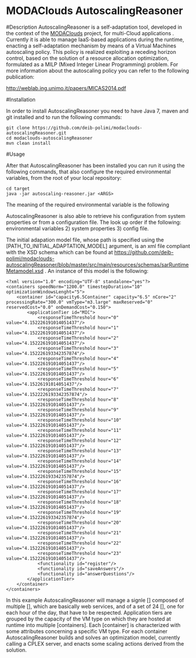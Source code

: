 MODAClouds AutoscalingReasoner
=======================================

#Description
AutoscalingReasoner is a self-adaptation tool, developed in the context of the [MODAClouds](http://www.modaclouds.eu/) project, for multi-Cloud applications . Currently it is able to manage IaaS-based applications during the runtime, enacting a self-adaptation mechanism by means of a Virtual Machines autoscaling policy. This policy is realized exploiting a receding horizon control, based on the solution of a resource allocation optimization, formulated as a MILP (Mixed Integer Linear Programming) problem. For more information about the autoscaling policy you can refer to the following publication:

http://weblab.ing.unimo.it/papers/MICAS2014.pdf



#Installation

In order to install AutoscalingReasoner you need to have Java 7, maven and git installed and to run the following commands:

```
git clone https://github.com/deib-polimi/modaclouds-autoscalingReasoner.git
cd modaclouds-autoscalingReasoner
mvn clean install
```

#Usage

After that AutoscalingReasoner has been installed you can run it using the following commands, that also configure the required environmental variables, from the root of your local repository:

```
cd target
java -jar autoscaling-reasoner.jar <ARGS>
```

The meaning of the required environmental variable is the following

AutoscalingReasoner is also able to retrieve his configuration from system properties or from a configuration file. The look up order if the following: environmental variables 2) system properties 3) config file.

The initial adapation model file, whose path is specified using the [PATH_TO_INITIAL_ADAPTATION_MODEL] argument, is an xml file compliant with the XSD schema which can be found at https://github.com/deib-polimi/modaclouds-autoscalingReasoner/blob/master/src/main/resources/schemas/sarRuntimeMetamodel.xsd . An instance of this model is the following:

```
<?xml version="1.0" encoding="UTF-8" standalone="yes"?>
<containers speedNorm="1200.0" timestepDuration="10" optimizationWindowsLenght="5">
    <container id="capacity6.5Container" capacity="6.5" nCore="2" processingRate="300.0" vmType="m3.large" maxReserved="0" reservedCost="0.0" onDemandCost="0.150">
        <applicationTier id="MIC">
            <responseTimeThreshold hour="0" value="4.152226191014051437"/>
            <responseTimeThreshold hour="1" value="4.152226191014051437"/>
            <responseTimeThreshold hour="2" value="4.152226191014051437"/>
            <responseTimeThreshold hour="3" value="4.152226193342357874"/>
            <responseTimeThreshold hour="4" value="4.152226191014051437"/>
            <responseTimeThreshold hour="5" value="4.152226191014051437"/>
            <responseTimeThreshold hour="6" value="4.15226191014051437"/>
            <responseTimeThreshold hour="7" value="4.1522226193342357874"/>
            <responseTimeThreshold hour="8" value="4.152226191014051437"/>
            <responseTimeThreshold hour="9" value="4.152226191014051437"/>
            <responseTimeThreshold hour="10" value="4.152226191014051437"/>
            <responseTimeThreshold hour="11" value="4.152226191014051437"/>
            <responseTimeThreshold hour="12" value="4.152226191014051437"/>
            <responseTimeThreshold hour="13" value="4.152226191014051437"/>
            <responseTimeThreshold hour="14" value="4.152226191014051437"/>
            <responseTimeThreshold hour="15" value="4.152226193342357874"/>
            <responseTimeThreshold hour="16" value="4.152226191014051437"/>
            <responseTimeThreshold hour="17" value="4.152226191014051437"/>
            <responseTimeThreshold hour="18" value="4.152226191014051437"/>
            <responseTimeThreshold hour="19" value="4.152226193342357874"/>
            <responseTimeThreshold hour="20" value="4.152226191014051437"/>
            <responseTimeThreshold hour="21" value="4.152226191014051437"/>
            <responseTimeThreshold hour="22" value="4.152226191014051437"/>
            <responseTimeThreshold hour="23" value="4.152226191014051437"/>
            <functionality id="register"/>
            <functionality id="saveAnswers"/>
            <functionality id="answerQuestions"/>
        </applicationTier>
    </container>
</containers>
```

In this example AutoscalingReasoner will manage a signle [<applicationTier>] composed of multiple [<functionality>], which are basically web services, and of a set of 24 [<responseTimeThreshold>], one for each hour of the day, that have to be respected. Application tiers are grouped by the capacity of the VM type on which they are hosted at runtime into multiple [containers]. Each [container] is characterized with some attributes concerning a specific VM type. For each container AutoscalingReasoner builds and solves an optimization model, currently calling a CPLEX server, and enacts some scaling actions derived from the solution.
